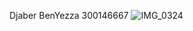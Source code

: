 Djaber BenYezza
300146667
 ![IMG_0324](https://github.com/user-attachments/assets/f19f1a60-909c-401d-95ff-0251e193d3df)

